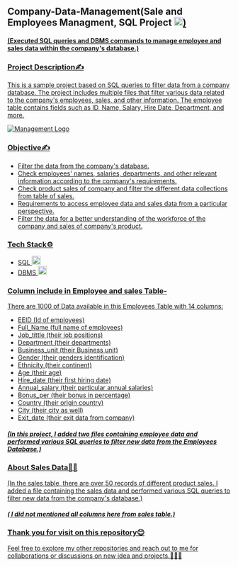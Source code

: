  
## Company-Data-Management(Sale and Employees Managment, SQL Project <a href="https://www.sql.com" target="_blank" rel="noreferrer"> <img src="https://www.svgrepo.com/show/331760/sql-database-generic.svg" alt="sql" width="20" height="20"/>)

#### (Executed SQL queries and DBMS commands to manage employee and sales data within the company's database.)

### Project Description✍️

This is a sample project based on SQL queries to filter data from a company database. The project includes multiple files that filter various data related to the company's employees, sales, and other information. The employee table contains fields such as ID, Name, Salary, Hire Date, Department, and more.

![Management Logo](https://github.com/abhaymishra24/SQL_project_Employees_Data/blob/main/Company_logo2.png)

### Objective✍️
 - Filter the data from the company's database.
 - Check employees' names, salaries, departments, and other relevant information according to the company's requirements.
 - Check product sales of company and filter the different data collections from table of sales.
 - Requirements to access employee data and sales data from a particular perspective.
 - Filter the data for a better understanding of the workforce of the company and sales of company's product.

### Tech Stack⚙️
- SQL <a href="https://www.sql.com" target="_blank" rel="noreferrer"> <img src="https://www.svgrepo.com/show/331760/sql-database-generic.svg" alt="sql" width="20" height="20"/>
- DBMS <a href="https://www.sql.com" target="_blank" rel="noreferrer"> <img src="https://www.svgrepo.com/show/331759/sql-azure.svg" alt="sql" width="20" height="20"/>

### Column include in Employee and sales Table-

There are 1000 of Data available in this Employees Table with 14 columns:

- EEID            (Id of employees)                                        
- Full_Name       (full name of employees)  
- Job_tittle      (their job positions) 
- Department      (their departments)
- Business_unit   (their Business unit)
- Gender          (their genders identification)
- Ethnicity       (their continent)
- Age             (their age)
- Hire_date       (their first hiring date)
- Annual_salary   (their particular annual salaries)
- Bonus_per       (their bonus in percentage)
- Country         (their origin country)
- City            (their city as well)
- Exit_date       (their exit data from company)

##### (In this project, I added two files containing employee data and performed various SQL queries to filter new data from the Employees Database.)

### About Sales Data🧑‍💻 
(In the sales table, there are over 50 records of different product sales. I added a file containing the sales data and performed various SQL queries to filter new data from the company's database.)
##### ( I did not mentioned all columns here from sales table.)

### Thank you for visit on this repository😊
Feel free to explore my other repositories and reach out to me for collaborations or discussions on new idea and projects.🤝🧑‍💻
